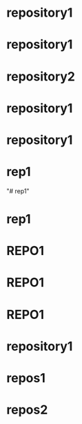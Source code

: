 # repository1
# repository1
# repository2
# repository1
# repository1
# rep1
"# rep1" 
# rep1
# REPO1
# REPO1
# REPO1
# repository1
# repos1
# repos2
